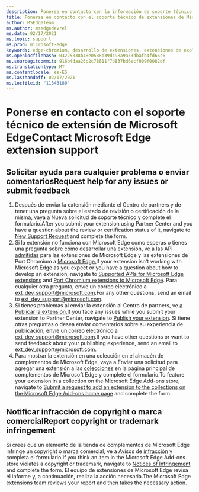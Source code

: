 ```yaml
---
description: Ponerse en contacto con la información de soporte técnico para el desarrollo de extensiones de Microsoft Edge
title: Ponerse en contacto con el soporte técnico de extensiones de Microsoft Edge
author: MSEdgeTeam
ms.author: msedgedevrel
ms.date: 02/17/2021
ms.topic: support
ms.prod: microsoft-edge
keywords: edge-chromium, desarrollo de extensiones, extensiones de explorador, complementos, centro de partners, desarrollador, soporte técnico
ms.openlocfilehash: 03225838b48e0588b39dc98a9a33dbafb4fd66c6
ms.sourcegitcommit: 916b4daa26c2c78611f7d837bd6ecf009f0082df
ms.translationtype: MT
ms.contentlocale: es-ES
ms.lasthandoff: 02/17/2021
ms.locfileid: "11343180"
---
```

# <span data-ttu-id="ade60-104">Ponerse en contacto con el soporte técnico de extensión de Microsoft Edge</span><span class="sxs-lookup"><span data-stu-id="ade60-104">Contact Microsoft Edge extension support</span></span>  

## <span data-ttu-id="ade60-105">Solicitar ayuda para cualquier problema o enviar comentarios</span><span class="sxs-lookup"><span data-stu-id="ade60-105">Request help for any issues or submit feedback</span></span>  

1.  <span data-ttu-id="ade60-106">Después de enviar la extensión mediante el Centro de partners y de [][MicrosoftSupportSupportrequestformE7a381be9c9aFafbEd76262bc93fd9e4] tener una pregunta sobre el estado de revisión o certificación de la misma, vaya a Nueva solicitud de soporte técnico y complete el formulario.</span><span class="sxs-lookup"><span data-stu-id="ade60-106">After you submit your extension using Partner Center and you have a question about the review or certification status of it, navigate to [New Support Request][MicrosoftSupportSupportrequestformE7a381be9c9aFafbEd76262bc93fd9e4] and complete the form.</span></span>  
1.  <span data-ttu-id="ade60-107">Si la extensión no funciona con Microsoft Edge como esperas o tienes una pregunta sobre cómo desarrollar una extensión, ve a las API [admitidas][ExtensionsDeveloperGuideApiSupport] para las extensiones de Microsoft Edge y las extensiones de Port Chromium a [Microsoft Edge.][ExtensionsDeveloperGuidePortChromeExtension]</span><span class="sxs-lookup"><span data-stu-id="ade60-107">If your extension isn't working with Microsoft Edge as you expect or you have a question about how to develop an extension, navigate to [Supported APIs for Microsoft Edge extensions][ExtensionsDeveloperGuideApiSupport] and [Port Chromium extensions to Microsoft Edge][ExtensionsDeveloperGuidePortChromeExtension].</span></span>  <span data-ttu-id="ade60-108">Para cualquier otra pregunta, envíe un correo electrónico a [ext_dev_support@microsoft.com][MailtoExtDevSupportMicrosoft].</span><span class="sxs-lookup"><span data-stu-id="ade60-108">For any other questions, send an email to [ext_dev_support@microsoft.com][MailtoExtDevSupportMicrosoft].</span></span>  
1.  <span data-ttu-id="ade60-109">Si tienes problemas al enviar la extensión al Centro de partners, ve [a Publicar la extensión.][ExtensionsPublishPublishExtension]</span><span class="sxs-lookup"><span data-stu-id="ade60-109">If you face any issues while you submit your extension to Partner Center, navigate to [Publish your extension][ExtensionsPublishPublishExtension].</span></span>  <span data-ttu-id="ade60-110">Si tiene otras preguntas o desea enviar comentarios sobre su experiencia de publicación, envíe un correo electrónico a [ext_dev_support@microsoft.com][MailtoExtDevSupportMicrosoft].</span><span class="sxs-lookup"><span data-stu-id="ade60-110">If you have other questions or want to send feedback about your publishing experience, send an email to [ext_dev_support@microsoft.com][MailtoExtDevSupportMicrosoft].</span></span>  
1.  <span data-ttu-id="ade60-111">Para mostrar la extensión en una colección en el almacén de complementos de Microsoft Edge, vaya a Enviar una solicitud para agregar una extensión a las [colecciones][OfficeFormsPagesResponsepageAspxV4j5cvggr0grqy180bhbrw01uwybfaxnna1zkp3x2vun0ibsu1ymeu3vfy0vurrodewsjgwu00yry4u] en la página principal de complementos de Microsoft Edge y complete el formulario.</span><span class="sxs-lookup"><span data-stu-id="ade60-111">To feature your extension in a collection on the Microsoft Edge Add-ons store, navigate to [Submit a request to add an extension to the collections on the Microsoft Edge Add-ons home page][OfficeFormsPagesResponsepageAspxV4j5cvggr0grqy180bhbrw01uwybfaxnna1zkp3x2vun0ibsu1ymeu3vfy0vurrodewsjgwu00yry4u] and complete the form.</span></span>   
    
## <span data-ttu-id="ade60-112">Notificar infracción de copyright o marca comercial</span><span class="sxs-lookup"><span data-stu-id="ade60-112">Report copyright or trademark infringement</span></span>  

<span data-ttu-id="ade60-113">Si crees que un elemento de la tienda de complementos de Microsoft Edge infringe un copyright o marca comercial, ve a Avisos de [infracción][MicrosoftInfoMarketplaceHtml] y completa el formulario.</span><span class="sxs-lookup"><span data-stu-id="ade60-113">If you think an item in the Microsoft Edge Add-ons store violates a copyright or trademark, navigate to [Notices of Infringement][MicrosoftInfoMarketplaceHtml] and complete the form.</span></span>  <span data-ttu-id="ade60-114">El equipo de extensiones de Microsoft Edge revisa el informe y, a continuación, realiza la acción necesaria.</span><span class="sxs-lookup"><span data-stu-id="ade60-114">The Microsoft Edge extensions team reviews your report and then takes the necessary action.</span></span>  

<!-- links -->  

[ExtensionsDeveloperGuideApiSupport]: ../developer-guide/api-support.md "API admitidas para extensiones de Microsoft Edge | Microsoft Docs"  
[ExtensionsDeveloperGuidePortChromeExtension]: ../developer-guide/port-chrome-extension.md "Porte la extensión | Microsoft Docs"  
[ExtensionsPublishPublishExtension]: ./publish-extension.md "Publicar la extensión | Microsoft Docs"  

[MicrosoftInfoMarketplaceHtml]: https://www.microsoft.com/info/Marketplace.html "Avisos de infracción | Microsoft"  

[MicrosoftSupportSupportrequestformE7a381be9c9aFafbEd76262bc93fd9e4]: https://support.microsoft.com/supportrequestform/e7a381be-9c9a-fafb-ed76-262bc93fd9e4 "Extensiones Nuevas solicitudes de soporte | Soporte técnico de Microsoft"  

[OfficeFormsPagesResponsepageAspxV4j5cvggr0grqy180bhbrw01uwybfaxnna1zkp3x2vun0ibsu1ymeu3vfy0vurrodewsjgwu00yry4u]: https://forms.office.com/Pages/ResponsePage.aspx?id=v4j5cvGGr0GRqy180BHbRw01UwyBfAxNna_1ZkP3X2VUN0lBSU1YMEU3VFY0VURRODEwSjgwU00yRy4u "Enviar una solicitud para agregar una extensión a las colecciones en la página principal de complementos de Microsoft Edge | Microsoft Office formularios"  

[MailtoExtDevSupportMicrosoft]: mailto:ext_dev_support@microsoft.com "Enviar un correo electrónico a ext_dev_support@microsoft.com"  
